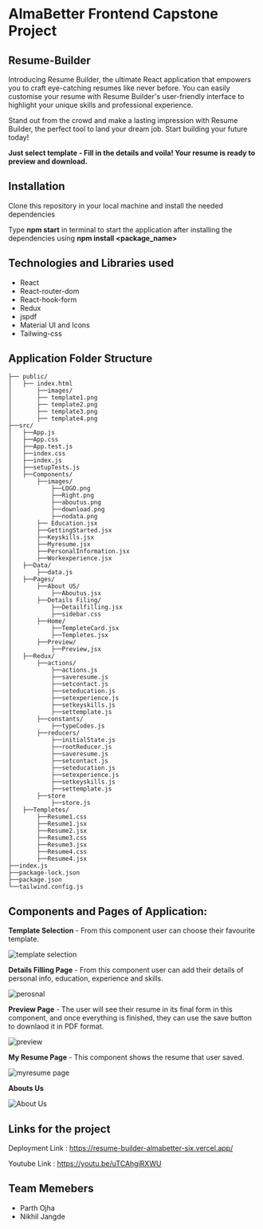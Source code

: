 # AlmaBetter Frontend Capstone Project

## Resume-Builder

Introducing Resume Builder, the ultimate React application that empowers you to craft eye-catching resumes like never before. You can easily customise your resume with Resume Builder's user-friendly interface to highlight your unique skills and professional experience.

Stand out from the crowd and make a lasting impression with Resume Builder, the perfect tool to land your dream job. Start building your future today!

**Just select template - Fill in the details and voila! Your resume is ready to preview and download.**

## Installation

Clone this repository in your local machine and install the needed dependencies

Type **npm start** in terminal to start the application after installing the dependencies using **npm install <package_name>**

## Technologies and Libraries used

- React
- React-router-dom
- React-hook-form
- Redux
- jspdf
- Material UI and Icons
- Tailwing-css

## Application Folder Structure

```
├── public/
│	├── index.html
│    	├──images/
│		├── template1.png
│		├── template2.png
│		├── template3.png
│		├── template4.png	
├──src/
│	├──App.js
│	├──App.css
│	├──App.test.js
│	├──index.css
│	├──index.js
│	├──setupTests.js
│	├──Components/
│		├──images/
│			├──LOGO.png
│			├──Right.png
│			├──aboutus.png
│			├──download.png
│			├──nodata.png
│   	├── Education.jsx
│		├──GettingStarted.jsx
│		├──Keyskills.jsx
│		├──Myresume.jsx
│		├──PersonalInformation.jsx
│		├──Workexperience.jsx
│	├──Data/
│		├──data.js
│	├──Pages/
│		├──About US/
│			├──Aboutus.jsx
│		├──Details Filing/
│			├──Detailfilling.jsx
│			├──sidebar.css 
│		├──Home/
│			├──TempleteCard.jsx
│			├──Templetes.jsx
│		├──Preview/
│			├──Preview,jsx
│	├──Redux/
│		├──actions/
│			├──actions.js
│			├──saveresume.js
│			├──setcontact.js
│			├──seteducation.js
│			├──setexperience.js
│			├──setkeyskills.js
│			├──settemplate.js
│		├──constants/
│			├──typeCodes.js
│		├──reducers/
│			├──initialState.js
│			├──rootReducer.js
│			├──saveresume.js
│			├──setcontact.js
│			├──seteducation.js
│			├──setexperience.js
│			├──setkeyskills.js
│			├──settemplate.js
│		├──store
│			├──store.js
│	├──Templetes/
│		├──Resume1.css
│		├──Resume1.jsx
│		├──Resume2.jsx
│		├──Resume3.css
│		├──Resume3.jsx
│		├──Resume4.css
│		├──Resume4.jsx
├──index.js   
├──package-lock.json
├──package.json
└──tailwind.config.js
```

## Components and Pages of Application:

**Template Selection** - From this component user can choose their favourite template.

![template selection](https://github.com/nikhil-jangde/Resume-Builder-Almabetter/assets/112394456/ebc3023b-b631-4d9c-bbac-97c3ca1aff2c)

**Details Filling Page** - From this component user can add their details of personal info, education, experience and skills.

![perosnal](https://github.com/nikhil-jangde/Resume-Builder-Almabetter/assets/112394456/b4142cb3-d785-40ce-841e-396f200c8764)

**Preview Page** - The user will see their resume in its final form in this component, and once everything is finished, they can use the save button to downlaod it in PDF format.

![preview](https://github.com/nikhil-jangde/Resume-Builder-Almabetter/assets/112394456/7c69597f-c7ce-46bc-b5b1-5803a954012c)

**My Resume Page** - This component shows the resume that user saved.

![myresume page](https://github.com/nikhil-jangde/Resume-Builder-Almabetter/assets/112394456/b68d563d-87a6-41a4-ba02-63c94b971026)

**Abouts Us** 

![About Us](https://github.com/nikhil-jangde/Resume-Builder-Almabetter/assets/112394456/ca33b437-4bda-49f7-b899-ca5a3722f8e4)

## Links for the project

Deployment Link : https://resume-builder-almabetter-six.vercel.app/

Youtube Link : https://youtu.be/uTCAhgiRXWU

## Team Memebers

- Parth Ojha
- Nikhil Jangde
